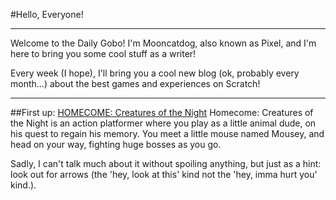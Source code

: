 #Hello, Everyone!

---

Welcome to the Daily Gobo! I'm Mooncatdog, also known as Pixel, and I'm here to bring you some cool stuff as a writer!

Every week (I hope), I'll bring you a cool new blog (ok, probably every month...) about the best games and experiences on Scratch!

---
##First up: [HOMECOME: Creatures of the Night](https://scratch.mit.edu/projects/686709830)
Homecome: Creatures of the Night is an action platformer where you play as a little animal dude, on his quest to regain his memory. You meet a little mouse named Mousey, and head on your way, fighting huge bosses as you go.

Sadly, I can't talk much about it without spoiling anything, but just as a hint: look out for arrows (the 'hey, look at this' kind not the 'hey, imma hurt you' kind.).